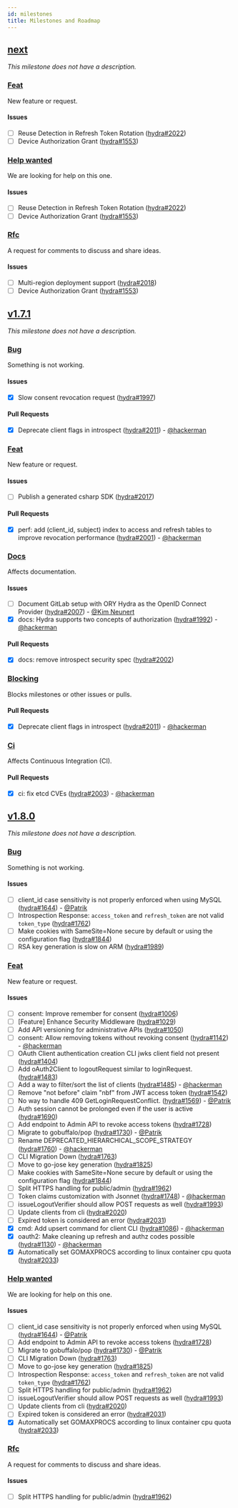 ```yaml
---
id: milestones
title: Milestones and Roadmap
---
```


## [next](https://github.com/ory/hydra/milestone/41)

*This milestone does not have a description.*

### [Feat](https://github.com/ory/hydra/labels/feat)

New feature or request.

#### Issues

* [ ] Reuse Detection in Refresh Token Rotation ([hydra#2022](https://github.com/ory/hydra/issues/2022))
* [ ] Device Authorization Grant ([hydra#1553](https://github.com/ory/hydra/issues/1553))

### [Help wanted](https://github.com/ory/hydra/labels/help%20wanted)

We are looking for help on this one.

#### Issues

* [ ] Reuse Detection in Refresh Token Rotation ([hydra#2022](https://github.com/ory/hydra/issues/2022))
* [ ] Device Authorization Grant ([hydra#1553](https://github.com/ory/hydra/issues/1553))

### [Rfc](https://github.com/ory/hydra/labels/rfc)

A request for comments to discuss and share ideas.

#### Issues

* [ ] Multi-region deployment support ([hydra#2018](https://github.com/ory/hydra/issues/2018))
* [ ] Device Authorization Grant ([hydra#1553](https://github.com/ory/hydra/issues/1553))

## [v1.7.1](https://github.com/ory/hydra/milestone/40)

*This milestone does not have a description.*

### [Bug](https://github.com/ory/hydra/labels/bug)

Something is not working.

#### Issues

* [x] Slow consent revocation request ([hydra#1997](https://github.com/ory/hydra/issues/1997))

#### Pull Requests

* [x] Deprecate client flags in introspect ([hydra#2011](https://github.com/ory/hydra/pull/2011)) - [@hackerman](https://github.com/aeneasr)

### [Feat](https://github.com/ory/hydra/labels/feat)

New feature or request.

#### Issues

* [ ] Publish a generated csharp SDK ([hydra#2017](https://github.com/ory/hydra/issues/2017))

#### Pull Requests

* [x] perf: add (client_id, subject) index to access and refresh tables to improve revocation performance ([hydra#2001](https://github.com/ory/hydra/pull/2001)) - [@hackerman](https://github.com/aeneasr)

### [Docs](https://github.com/ory/hydra/labels/docs)

Affects documentation.

#### Issues

* [ ] Document GitLab setup with ORY Hydra as the OpenID Connect Provider ([hydra#2007](https://github.com/ory/hydra/issues/2007)) - [@Kim Neunert](https://github.com/k9ert)
* [x] docs: Hydra supports two concepts of authorization ([hydra#1992](https://github.com/ory/hydra/issues/1992)) - [@hackerman](https://github.com/aeneasr)

#### Pull Requests

* [x] docs: remove introspect security spec ([hydra#2002](https://github.com/ory/hydra/pull/2002))

### [Blocking](https://github.com/ory/hydra/labels/blocking)

Blocks milestones or other issues or pulls.

#### Pull Requests

* [x] Deprecate client flags in introspect ([hydra#2011](https://github.com/ory/hydra/pull/2011)) - [@hackerman](https://github.com/aeneasr)

### [Ci](https://github.com/ory/hydra/labels/ci)

Affects Continuous Integration (CI).

#### Pull Requests

* [x] ci: fix etcd CVEs ([hydra#2003](https://github.com/ory/hydra/pull/2003)) - [@hackerman](https://github.com/aeneasr)

## [v1.8.0](https://github.com/ory/hydra/milestone/39)

*This milestone does not have a description.*

### [Bug](https://github.com/ory/hydra/labels/bug)

Something is not working.

#### Issues

* [ ] client_id case sensitivity is not properly enforced when using MySQL ([hydra#1644](https://github.com/ory/hydra/issues/1644)) - [@Patrik](https://github.com/zepatrik)
* [ ] Introspection Response: `access_token` and `refresh_token` are not valid `token_type` ([hydra#1762](https://github.com/ory/hydra/issues/1762))
* [ ] Make cookies with SameSite=None secure by default or using the configuration flag ([hydra#1844](https://github.com/ory/hydra/issues/1844))
* [ ] RSA key generation is slow on ARM ([hydra#1989](https://github.com/ory/hydra/issues/1989))

### [Feat](https://github.com/ory/hydra/labels/feat)

New feature or request.

#### Issues

* [ ] consent: Improve remember for consent ([hydra#1006](https://github.com/ory/hydra/issues/1006))
* [ ] [Feature] Enhance Security Middleware ([hydra#1029](https://github.com/ory/hydra/issues/1029))
* [ ] Add API versioning for administrative APIs ([hydra#1050](https://github.com/ory/hydra/issues/1050))
* [ ] consent: Allow removing tokens without revoking consent ([hydra#1142](https://github.com/ory/hydra/issues/1142)) - [@hackerman](https://github.com/aeneasr)
* [ ] OAuth Client authentication creation CLI jwks client field not present ([hydra#1404](https://github.com/ory/hydra/issues/1404))
* [ ] Add oAuth2Client to logoutRequest similar to loginRequest. ([hydra#1483](https://github.com/ory/hydra/issues/1483))
* [ ] Add a way to filter/sort the list of clients ([hydra#1485](https://github.com/ory/hydra/issues/1485)) - [@hackerman](https://github.com/aeneasr)
* [ ] Remove "not before" claim "nbf" from JWT access token ([hydra#1542](https://github.com/ory/hydra/issues/1542))
* [ ] No way to handle 409 GetLoginRequestConflict. ([hydra#1569](https://github.com/ory/hydra/issues/1569)) - [@Patrik](https://github.com/zepatrik)
* [ ] Auth session cannot be prolonged even if the user is active ([hydra#1690](https://github.com/ory/hydra/issues/1690))
* [ ] Add endpoint to Admin API to revoke access tokens ([hydra#1728](https://github.com/ory/hydra/issues/1728))
* [ ] Migrate to gobuffalo/pop ([hydra#1730](https://github.com/ory/hydra/issues/1730)) - [@Patrik](https://github.com/zepatrik)
* [ ] Rename DEPRECATED_HIERARCHICAL_SCOPE_STRATEGY ([hydra#1760](https://github.com/ory/hydra/issues/1760)) - [@hackerman](https://github.com/aeneasr)
* [ ] CLI Migration Down ([hydra#1763](https://github.com/ory/hydra/issues/1763))
* [ ] Move to go-jose key generation ([hydra#1825](https://github.com/ory/hydra/issues/1825))
* [ ] Make cookies with SameSite=None secure by default or using the configuration flag ([hydra#1844](https://github.com/ory/hydra/issues/1844))
* [ ] Split HTTPS handling for public/admin ([hydra#1962](https://github.com/ory/hydra/issues/1962))
* [ ] Token claims customization with Jsonnet ([hydra#1748](https://github.com/ory/hydra/issues/1748)) - [@hackerman](https://github.com/aeneasr)
* [ ] issueLogoutVerifier should allow POST requests as well ([hydra#1993](https://github.com/ory/hydra/issues/1993))
* [ ] Update clients from cli ([hydra#2020](https://github.com/ory/hydra/issues/2020))
* [ ] Expired token is considered an error ([hydra#2031](https://github.com/ory/hydra/issues/2031))
* [x] cmd: Add upsert command for client CLI ([hydra#1086](https://github.com/ory/hydra/issues/1086)) - [@hackerman](https://github.com/aeneasr)
* [x] oauth2: Make cleaning up refresh and authz codes possible ([hydra#1130](https://github.com/ory/hydra/issues/1130)) - [@hackerman](https://github.com/aeneasr)
* [x] Automatically set GOMAXPROCS according to linux container cpu quota ([hydra#2033](https://github.com/ory/hydra/issues/2033))

### [Help wanted](https://github.com/ory/hydra/labels/help%20wanted)

We are looking for help on this one.

#### Issues

* [ ] client_id case sensitivity is not properly enforced when using MySQL ([hydra#1644](https://github.com/ory/hydra/issues/1644)) - [@Patrik](https://github.com/zepatrik)
* [ ] Add endpoint to Admin API to revoke access tokens ([hydra#1728](https://github.com/ory/hydra/issues/1728))
* [ ] Migrate to gobuffalo/pop ([hydra#1730](https://github.com/ory/hydra/issues/1730)) - [@Patrik](https://github.com/zepatrik)
* [ ] CLI Migration Down ([hydra#1763](https://github.com/ory/hydra/issues/1763))
* [ ] Move to go-jose key generation ([hydra#1825](https://github.com/ory/hydra/issues/1825))
* [ ] Introspection Response: `access_token` and `refresh_token` are not valid `token_type` ([hydra#1762](https://github.com/ory/hydra/issues/1762))
* [ ] Split HTTPS handling for public/admin ([hydra#1962](https://github.com/ory/hydra/issues/1962))
* [ ] issueLogoutVerifier should allow POST requests as well ([hydra#1993](https://github.com/ory/hydra/issues/1993))
* [ ] Update clients from cli ([hydra#2020](https://github.com/ory/hydra/issues/2020))
* [ ] Expired token is considered an error ([hydra#2031](https://github.com/ory/hydra/issues/2031))
* [x] Automatically set GOMAXPROCS according to linux container cpu quota ([hydra#2033](https://github.com/ory/hydra/issues/2033))

### [Rfc](https://github.com/ory/hydra/labels/rfc)

A request for comments to discuss and share ideas.

#### Issues

* [ ] Split HTTPS handling for public/admin ([hydra#1962](https://github.com/ory/hydra/issues/1962))